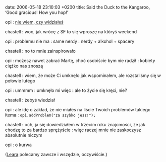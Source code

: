 date: 2006-05-18 23:10:03 +0200
title: Said the Duck to the Kangaroo, ‘Good gracious! How you hop!’

opi
: [nie wiem, czy widziałeś](http://old.bronikowski.com/176 'Lato + weekend =')

chastell
: woo, jak wrócę z SF to się wproszę na któryś weekend

opi
: problemu nie ma
: same nerdy
: nerdy + alkohol + spacery

chastell
: no to mnie zainspirowało

opi
: możesz nawet zabrać Martę, choć osobiście bym nie radził
: kobiety ciężko nas znoszą

chastell
: wiem, że może Ci umknęło jak wspominałem, ale rozstaliśmy się w połowie lutego

opi
: ummmm
: umknęło mi więc
: ale to życie się kręci, nie?

chastell
: żebyś wiedział

opi
: ale idę o zakład, że nie miałeś na liście Twoich problemów takiego itema
: `opi.addProblem("za szybko jesz!");`

chastell
: och, ja się dowiedziałem w trzecim roku znajomości, że jak chodzę to za bardzo sprężyście
: więc raczej mnie nie zaskoczysz absolutnie niczym

opi
: o kurwa

([Leara](http://www.nonsenselit.org/Lear/ns/kangaroo.html 'nonsenselit.org, tak') polecamy zawsze i wszędzie, oczywiście.)
